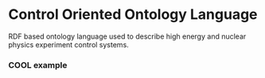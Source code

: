 # Control Oriented Ontology Language

RDF based ontology language used to describe high energy and nuclear physics
experiment control systems.

### COOL example

```

```
